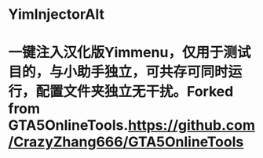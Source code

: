 # YimInjectorAlt
# 一键注入汉化版Yimmenu，仅用于测试目的，与小助手独立，可共存可同时运行，配置文件夹独立无干扰。Forked from GTA5OnlineTools.https://github.com/CrazyZhang666/GTA5OnlineTools
